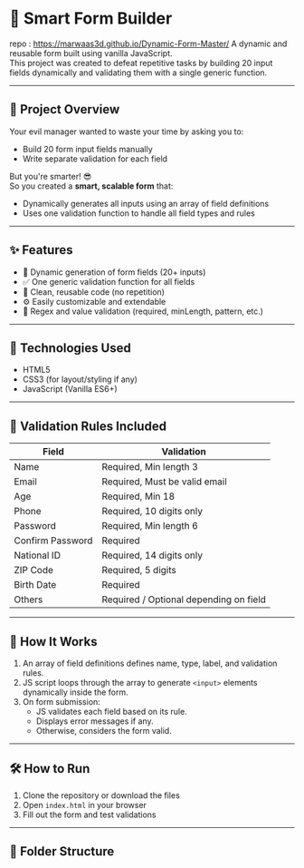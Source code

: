 # 🧠 Smart Form Builder
repo : https://marwaas3d.github.io/Dynamic-Form-Master/
A dynamic and reusable form built using vanilla JavaScript.  
This project was created to defeat repetitive tasks by building 20 input fields dynamically and validating them with a single generic function.

---

## 🚀 Project Overview

Your evil manager wanted to waste your time by asking you to:
- Build 20 form input fields manually
- Write separate validation for each field

But you're smarter! 😎  
So you created a **smart, scalable form** that:
- Dynamically generates all inputs using an array of field definitions
- Uses one validation function to handle all field types and rules

---

## ✨ Features

- 🔄 Dynamic generation of form fields (20+ inputs)
- ✅ One generic validation function for all fields
- 🧹 Clean, reusable code (no repetition)
- ⚙️ Easily customizable and extendable
- 🧪 Regex and value validation (required, minLength, pattern, etc.)

---

## 🧩 Technologies Used

- HTML5
- CSS3 (for layout/styling if any)
- JavaScript (Vanilla ES6+)

---

## 🧪 Validation Rules Included

| Field            | Validation                           |
|------------------|----------------------------------------|
| Name             | Required, Min length 3                |
| Email            | Required, Must be valid email         |
| Age              | Required, Min 18                      |
| Phone            | Required, 10 digits only              |
| Password         | Required, Min length 6                |
| Confirm Password | Required                              |
| National ID      | Required, 14 digits only              |
| ZIP Code         | Required, 5 digits                    |
| Birth Date       | Required                              |
| Others           | Required / Optional depending on field|

---

## 🧠 How It Works

1. An array of field definitions defines name, type, label, and validation rules.
2. JS script loops through the array to generate `<input>` elements dynamically inside the form.
3. On form submission:
   - JS validates each field based on its rule.
   - Displays error messages if any.
   - Otherwise, considers the form valid.

---

## 🛠️ How to Run

1. Clone the repository or download the files
2. Open `index.html` in your browser
3. Fill out the form and test validations

---

## 📁 Folder Structure

